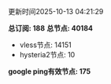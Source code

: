 更新时间2025-10-13 04:21:29

**总订阅: 188**
**总节点: 40184**
- vless节点: 14151
- hysteria2节点: 10

**google ping有效节点: 175**
